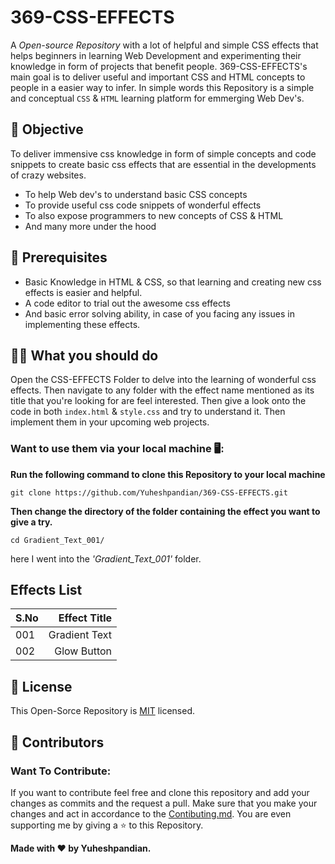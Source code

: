 # 369-CSS-EFFECTS

A _Open-source Repository_ with a lot of helpful and simple CSS effects that helps beginners in learning Web Development and experimenting their knowledge in form of projects that benefit people. 369-CSS-EFFECTS's main goal is to deliver useful and important CSS and HTML concepts to people in a easier way to infer. In simple words this Repository is a simple and conceptual `CSS` & `HTML` learning platform for emmerging Web Dev's.

## 🎯 Objective

To deliver immensive css knowledge in form of simple concepts and code snippets to create basic css effects that are essential in the developments of crazy websites.

- To help Web dev's to understand basic CSS concepts
- To provide useful css code snippets of wonderful effects
- To also expose programmers to new concepts of CSS & HTML
- And many more under the hood

## 📃 Prerequisites

- Basic Knowledge in HTML & CSS, so that learning and creating new css effects is easier and helpful.
- A code editor to trial out the awesome css effects
- And basic error solving ability, in case of you facing any issues in implementing these effects.

## 🫵🏻 What you should do

Open the CSS-EFFECTS Folder to delve into the learning of wonderful css effects. Then navigate to any folder with the effect name mentioned as its title that you're looking for are feel interested. Then give a look onto the code in both `index.html` & `style.css` and try to understand it. Then implement them in your upcoming web projects.

### Want to use them via your local machine 🖥️:

**Run the following command to clone this Repository to your local machine**

```
git clone https://github.com/Yuheshpandian/369-CSS-EFFECTS.git
```

**Then change the directory of the folder containing the effect you want to give a try.**

```
cd Gradient_Text_001/
```

here I went into the _'Gradient_Text_001'_ folder.

## Effects List

| S.No |  Effect Title |
| :--- | ------------: |
| 001  | Gradient Text |
| 002  |   Glow Button |

## 📜 License

This Open-Sorce Repository is [MIT]("LICENSE") licensed.

## 🤝 Contributors

### Want To Contribute:

If you want to contribute feel free and clone this repository and add your changes as commits and the request a pull. Make sure that you make your changes and act in accordance to the [Contibuting.md](Contibuting.md). You are even supporting me by giving a ⭐ to this Repository.

**Made with ❤️ by Yuheshpandian.**
